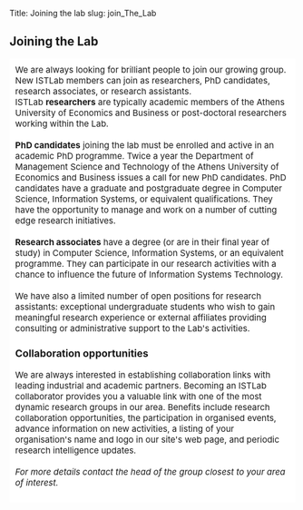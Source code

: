 Title: Joining the lab
slug: join_The_Lab

<div class="container">

  <div class="panel panel-default">
    <div class="panel-heading">
      <h2>Joining the Lab</h2>
    </div>
  </div>

  <div style="background-color:white;border-color:black;padding-left:2%;;padding-right:2%;padding-top:2%;padding-bottom:2%;font-size:15px">
   We are always looking for brilliant people to join our growing group.
 New ISTLab members can join as researchers, PhD candidates, research associates, or research assistants.</br>
 ISTLab <b>researchers</b> are typically academic members of the Athens University of Economics and Business or post-doctoral researchers
 working within the Lab.
 </br>
 </br>
     <b>PhD candidates</b> joining the lab must be enrolled and active in an academic PhD programme. Twice a year the Department of Management
 Science and Technology of the Athens University of Economics and Business issues a call for new PhD candidates.
 PhD candidates have a graduate and postgraduate degree in Computer Science, Information Systems, or equivalent qualifications.
 They have the opportunity to manage and work on a number of cutting edge research initiatives.
 </br></br>
     <b>Research associates</b> have a degree (or are in their final year of study) in Computer Science, Information Systems, or an equivalent
 programme. They can participate in our research activities with a chance to influence the future of Information Systems Technology.
     </br></br>
 We have also a limited number of open positions for research assistants: exceptional undergraduate students who wish to gain
 meaningful research experience or external affiliates providing consulting or administrative support to the Lab's activities.

 <h3><b>Collaboration opportunities</b></h3>
 <p>We are always interested in establishing collaboration links with leading industrial and academic partners.
 Becoming an ISTLab collaborator provides you a valuable link with one of the most dynamic research groups in our area.
 Benefits include research collaboration opportunities, the participation in organised events, advance information on new activities,
 a listing of your organisation's name and logo in our site's web page, and periodic research intelligence updates.<br>
     </br>
     <i>For more details contact the head of the group closest to your area of interest.</i>	 
</div>
</div>
